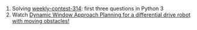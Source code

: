 1. Solving [weekly-contest-314](https://leetcode.com/contest/weekly-contest-314/): first three questions in Python 3
2. Watch [Dynamic Window Approach Planning for a differential drive robot with moving obstacles!](https://youtu.be/Mdg9ElewwA0)
